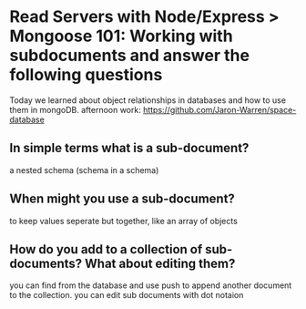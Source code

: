 # Read Servers with Node/Express > Mongoose 101: Working with subdocuments and answer the following questions

Today we learned about object relationships in databases and how to use them in mongoDB. afternoon work: https://github.com/Jaron-Warren/space-database

## In simple terms what is a sub-document?

a nested schema (schema in a schema)

## When might you use a sub-document?

to keep values seperate but together, like an array of objects

## How do you add to a collection of sub-documents? What about editing them?

you can find from the database and use push to append another document to the collection. you can edit sub documents with dot notaion